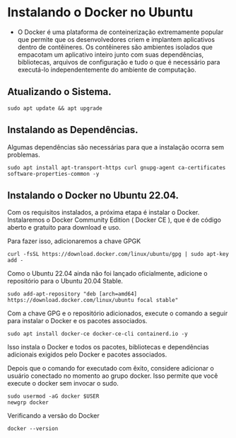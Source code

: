 # Instalando o Docker no Ubuntu

- O Docker é uma plataforma de conteinerização extremamente popular que permite que os desenvolvedores criem e implantem aplicativos dentro de contêineres. Os contêineres são ambientes isolados que empacotam um aplicativo inteiro junto com suas dependências, bibliotecas, arquivos de configuração e tudo o que é necessário para executá-lo independentemente do ambiente de computação.

## Atualizando o Sistema.

```
sudo apt update && apt upgrade
```

## Instalando as Dependências.

Algumas dependências são necessárias para que a instalação ocorra sem problemas.

```
sudo apt install apt-transport-https curl gnupg-agent ca-certificates software-properties-common -y
```

## Instalando o Docker no Ubuntu 22.04.

Com os requisitos instalados, a próxima etapa é instalar o Docker. Instalaremos o Docker Community Edition ( Docker CE ), que é de código aberto e gratuito para download e uso.

Para fazer isso, adicionaremos a chave GPGK

```
curl -fsSL https://download.docker.com/linux/ubuntu/gpg | sudo apt-key add -
```

Como o Ubuntu 22.04 ainda não foi lançado oficialmente, adicione o repositório para o Ubuntu 20.04 Stable.

```
sudo add-apt-repository "deb [arch=amd64] https://download.docker.com/linux/ubuntu focal stable"
```

Com a chave GPG e o repositório adicionados, execute o comando a seguir para instalar o Docker e os pacotes associados.

```
sudo apt install docker-ce docker-ce-cli containerd.io -y
```

Isso instala o Docker e todos os pacotes, bibliotecas e dependências adicionais exigidos pelo Docker e pacotes associados.

Depois que o comando for executado com êxito, considere adicionar o usuário conectado no momento ao grupo docker. Isso permite que você execute o docker sem invocar o sudo.

```
sudo usermod -aG docker $USER
newgrp docker
```

Verificando a versão do Docker

```
docker --version
```
